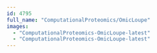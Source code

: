 ```yaml
---
id: 4795
full_name: "ComputationalProteomics/OmicLoupe"
images: 
  - "ComputationalProteomics-OmicLoupe-latest"
  - "ComputationalProteomics-OmicLoupe-latest"
---
```

